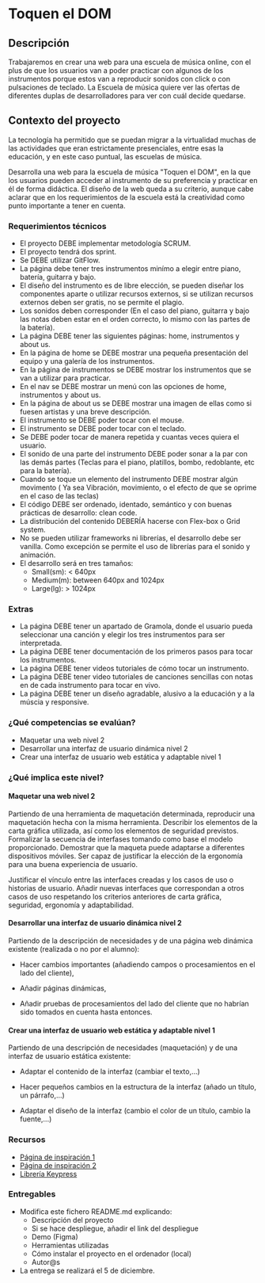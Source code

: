 # Toquen el DOM

## Descripción
Trabajaremos en crear una web para  una escuela de música online, con el plus de que los usuarios van a poder practicar con algunos de los instrumentos porque estos van a reproducir sonidos con click o con pulsaciones de teclado. La Escuela de música quiere ver las ofertas de diferentes duplas de desarrolladores para ver con cuál decide quedarse.

## Contexto del proyecto

La tecnología ha permitido que se puedan migrar a la virtualidad muchas de las actividades que eran estrictamente presenciales, entre esas la educación, y en este caso puntual, las escuelas de música.

Desarrolla una web para la escuela de música "Toquen el DOM", en la que los usuarios pueden acceder al instrumento de su preferencia y practicar en él de forma didáctica. El diseño de la web queda a su criterio, aunque cabe aclarar que en los requerimientos de la escuela está la creatividad como punto importante a tener en cuenta.

### Requerimientos técnicos

- El proyecto DEBE implementar metodología SCRUM.
- El proyecto tendrá dos sprint.
- Se DEBE utilizar GitFlow.
- La página debe tener tres instrumentos  minímo a elegir entre piano, batería, guitarra y bajo.
- El diseño del instrumento es de libre elección, se pueden diseñar los componentes aparte o utilizar recursos externos, si se utilizan recursos externos deben ser gratis, no se permite el plagio.
- Los sonidos deben corresponder (En el caso del piano, guitarra y bajo las notas deben estar en el orden correcto, lo  mismo con las partes de la batería).
- La página DEBE tener las siguientes páginas: home, instrumentos y about us.
- En la página de home se DEBE mostrar una pequeña presentación del equipo y una galería de los instrumentos.
- En la página de instrumentos se DEBE mostrar los instrumentos que se van a utilizar para practicar.
- En el nav se DEBE mostrar un menú con las opciones de home, instrumentos y about us.
- En la página de about us se DEBE mostrar una imagen de ellas como si fuesen artistas y una breve descripción.
- El instrumento se DEBE poder tocar con el mouse.
- El instrumento se DEBE poder tocar con el teclado.
- Se DEBE poder tocar de manera repetida y cuantas veces quiera el usuario.
- El sonido de una parte del instrumento DEBE poder sonar a la par con las demás partes (Teclas para el piano, platillos, bombo, redoblante, etc para la batería).
- Cuando se toque un elemento del instrumento DEBE mostrar algún movimento ( Ya sea Vibración, movimiento, o el efecto de que se oprime en el caso de las teclas)
- El código DEBE ser ordenado, identado, semántico y con buenas prácticas de desarrollo: clean code.
- La distribución del contenido DEBERÍA hacerse con Flex-box o Grid system.
- No se pueden utilizar frameworks ni librerías, el desarrollo debe ser vanilla. Como excepción se permite el uso de librerías para el sonido y animación.
- El desarrollo será en tres tamaños:
  - Small(sm): < 640px
  - Medium(m): between 640px and 1024px
  - Large(lg): > 1024px


### Extras
- La página DEBE tener un apartado de Gramola, donde el usuario pueda seleccionar una canción y elegir los tres instrumentos para ser interpretada.
- La página DEBE tener documentación de los primeros pasos para tocar los instrumentos.
- La página DEBE tener videos tutoriales de cómo tocar un instrumento.
- La página DEBE tener video tutoriales de canciones sencillas con notas en de cada instrumento para tocar en vivo.
- La página DEBE tener un diseño agradable, alusivo a la educación y a la múscia y responsive.

### ¿Qué competencias se evalúan?
- Maquetar una web nivel 2
- Desarrollar una interfaz de usuario dinámica nivel 2
- Crear una interfaz de usuario web estática y adaptable nivel 1

### ¿Qué implica este nivel?

#### Maquetar una web nivel 2
Partiendo de una herramienta de maquetación determinada, reproducir una maquetación hecha con la misma herramienta. Describir los elementos de la carta gráfica utilizada, así como los elementos de seguridad previstos. Formalizar la secuencia de interfases tomando como base el modelo proporcionado. Demostrar que la maqueta puede adaptarse a diferentes dispositivos móviles. Ser capaz de justificar la elección de la ergonomía para una buena experiencia de usuario.

Justificar el vínculo entre las interfaces creadas y los casos de uso o historias de usuario. Añadir nuevas interfaces que correspondan a otros casos de uso respetando los criterios anteriores de carta gráfica, seguridad, ergonomía y adaptabilidad.

#### Desarrollar una interfaz de usuario dinámica nivel 2
Partiendo de la descripción de necesidades y de una página web dinámica existente (realizada o no por el alumno):

- Hacer cambios importantes (añadiendo campos o procesamientos en el lado del cliente),

- Añadir páginas dinámicas,

- Añadir pruebas de procesamientos del lado del cliente que no habrían sido tomados en cuenta hasta entonces.
  
#### Crear una interfaz de usuario web estática y adaptable nivel 1
Partiendo de una descripción de necesidades (maquetación) y de una interfaz de usuario estática existente:

- Adaptar el contenido de la interfaz (cambiar el texto,...)

- Hacer pequeños cambios en la estructura de la interfaz (añado un título, un párrafo,...)

- Adaptar el diseño de la interfaz (cambio el color de un título, cambio la fuente,...)

### Recursos
- [Página de inspiración 1](https://www.sessiontown.com/es)
- [Página de inspiración 2](https://www.musicca.com/es/herramientas)
- [Librería Keypress](https://dmauro.github.io/Keypress/)
  
### Entregables
- Modifica este fichero README.md explicando:
  - Descripción del proyecto
  - Si se hace despliegue, añadir el link del despliegue
  - Demo (Figma)
  - Herramientas utilizadas
  - Cómo instalar el proyecto en el ordenador (local)
  - Autor@s
- La entrega se realizará el 5 de diciembre.
